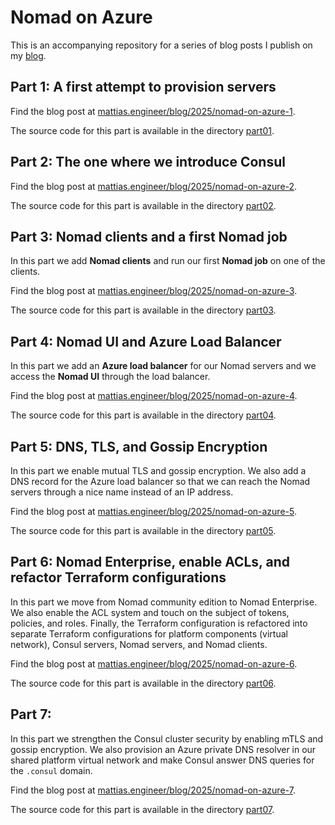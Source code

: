 # Nomad on Azure

This is an accompanying repository for a series of blog posts I publish on my [blog](https://mattias.engineer).

## Part 1: A first attempt to provision servers

Find the blog post at [mattias.engineer/blog/2025/nomad-on-azure-1](https://mattias.engineer/blog/2025/nomad-on-azure-1).

The source code for this part is available in the directory [part01](./part01/).

## Part 2: The one where we introduce Consul

Find the blog post at [mattias.engineer/blog/2025/nomad-on-azure-2](https://mattias.engineer/blog/2025/nomad-on-azure-2).

The source code for this part is available in the directory [part02](./part02/).

## Part 3: Nomad clients and a first Nomad job

In this part we add **Nomad clients** and run our first **Nomad job** on one of the clients.

Find the blog post at [mattias.engineer/blog/2025/nomad-on-azure-3](https://mattias.engineer/blog/2025/nomad-on-azure-3).

The source code for this part is available in the directory [part03](./part03/).

## Part 4: Nomad UI and Azure Load Balancer

In this part we add an **Azure load balancer** for our Nomad servers and we access the **Nomad UI** through the load balancer.

Find the blog post at [mattias.engineer/blog/2025/nomad-on-azure-4](https://mattias.engineer/blog/2025/nomad-on-azure-4).

The source code for this part is available in the directory [part04](./part04/).

## Part 5: DNS, TLS, and Gossip Encryption

In this part we enable mutual TLS and gossip encryption. We also add a DNS record for the Azure load balancer so that we can reach the Nomad servers through a nice name instead of an IP address.

Find the blog post at [mattias.engineer/blog/2025/nomad-on-azure-5](https://mattias.engineer/blog/2025/nomad-on-azure-5).

The source code for this part is available in the directory [part05](./part05/).

## Part 6: Nomad Enterprise, enable ACLs, and refactor Terraform configurations

In this part we move from Nomad community edition to Nomad Enterprise. We also enable the ACL system and touch on the subject of tokens, policies, and roles. Finally, the Terraform configuration is refactored into separate Terraform configurations for platform components (virtual network), Consul servers, Nomad servers, and Nomad clients.

Find the blog post at [mattias.engineer/blog/2025/nomad-on-azure-6](https://mattias.engineer/blog/2025/nomad-on-azure-6).

The source code for this part is available in the directory [part06](./part06/).

## Part 7:

In this part we strengthen the Consul cluster security by enabling mTLS and gossip encryption. We also provision an Azure private DNS resolver in our shared platform virtual network and make Consul answer DNS queries for the `.consul` domain.

Find the blog post at [mattias.engineer/blog/2025/nomad-on-azure-7](https://mattias.engineer/blog/2025/nomad-on-azure-7).

The source code for this part is available in the directory [part07](./part07/).